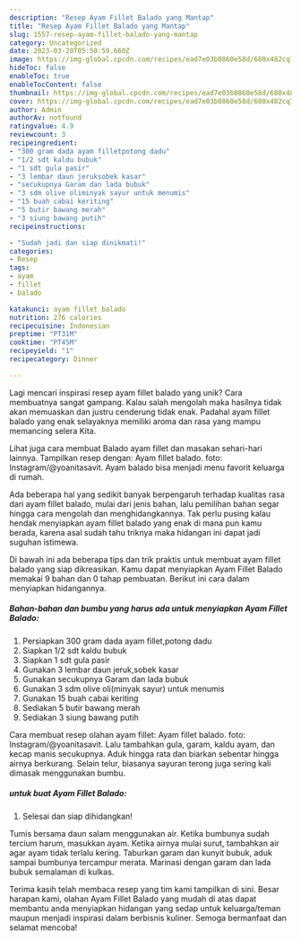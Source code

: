 ```yaml
---
description: "Resep Ayam Fillet Balado yang Mantap"
title: "Resep Ayam Fillet Balado yang Mantap"
slug: 1557-resep-ayam-fillet-balado-yang-mantap
category: Uncategorized
date: 2023-03-20T05:50:59.660Z
image: https://img-global.cpcdn.com/recipes/ead7e03b0860e58d/680x482cq70/ayam-fillet-balado-foto-resep-utama.jpg
hideToc: false
enableToc: true
enableTocContent: false
thumbnail: https://img-global.cpcdn.com/recipes/ead7e03b0860e58d/680x482cq70/ayam-fillet-balado-foto-resep-utama.jpg
cover: https://img-global.cpcdn.com/recipes/ead7e03b0860e58d/680x482cq70/ayam-fillet-balado-foto-resep-utama.jpg
author: Admin
authorAv: notfound
ratingvalue: 4.9
reviewcount: 3
recipeingredient:
- "300 gram dada ayam filletpotong dadu"
- "1/2 sdt kaldu bubuk"
- "1 sdt gula pasir"
- "3 lembar daun jeruksobek kasar"
- "secukupnya Garam dan lada bubuk"
- "3 sdm olive oliminyak sayur untuk menumis"
- "15 buah cabai keriting"
- "5 butir bawang merah"
- "3 siung bawang putih"
recipeinstructions:

- "Sudah jadi dan siap dinikmati!"
categories:
- Resep
tags:
- ayam
- fillet
- balado

katakunci: ayam fillet balado 
nutrition: 276 calories
recipecuisine: Indonesian
preptime: "PT31M"
cooktime: "PT45M"
recipeyield: "1"
recipecategory: Dinner

---
```





Lagi mencari inspirasi resep ayam fillet balado yang unik? Cara membuatnya sangat gampang. Kalau salah mengolah maka hasilnya tidak akan memuaskan dan justru cenderung tidak enak. Padahal ayam fillet balado yang enak selayaknya memiliki aroma dan rasa yang mampu memancing selera Kita.





Lihat juga cara membuat Balado ayam fillet dan masakan sehari-hari lainnya. Tampilkan resep dengan: Ayam fillet balado. foto: Instagram/@yoanitasavit. Ayam balado bisa menjadi menu favorit keluarga di rumah.

Ada beberapa hal yang sedikit banyak berpengaruh terhadap kualitas rasa dari ayam fillet balado, mulai dari jenis bahan, lalu pemilihan bahan segar hingga cara mengolah dan menghidangkannya. Tak perlu pusing kalau hendak menyiapkan ayam fillet balado yang enak di mana pun kamu berada, karena asal sudah tahu triknya maka hidangan ini dapat jadi suguhan istimewa.






Di bawah ini ada beberapa tips dan trik praktis untuk membuat ayam fillet balado yang siap dikreasikan. Kamu dapat menyiapkan Ayam Fillet Balado memakai 9 bahan dan 0 tahap pembuatan. Berikut ini cara dalam menyiapkan hidangannya.

<!--inarticleads1-->

##### Bahan-bahan dan bumbu yang harus ada untuk menyiapkan Ayam Fillet Balado:

1. Persiapkan 300 gram dada ayam fillet,potong dadu
1. Siapkan 1/2 sdt kaldu bubuk
1. Siapkan 1 sdt gula pasir
1. Gunakan 3 lembar daun jeruk,sobek kasar
1. Gunakan secukupnya Garam dan lada bubuk
1. Gunakan 3 sdm olive oli(minyak sayur) untuk menumis
1. Gunakan 15 buah cabai keriting
1. Sediakan 5 butir bawang merah
1. Sediakan 3 siung bawang putih


Cara membuat resep olahan ayam fillet: Ayam fillet balado. foto: Instagram/@yoanitasavit. Lalu tambahkan gula, garam, kaldu ayam, dan kecap manis secukupnya. Aduk hingga rata dan biarkan sebentar hingga airnya berkurang. Selain telur, biasanya sayuran terong juga sering kali dimasak menggunakan bumbu. 

<!--inarticleads2-->

#####  untuk buat Ayam Fillet Balado:


1. Selesai dan siap dihidangkan!

Tumis bersama daun salam menggunakan air. Ketika bumbunya sudah tercium harum, masukkan ayam. Ketika airnya mulai surut, tambahkan air agar ayam tidak terlalu kering. Taburkan garam dan kunyit bubuk, aduk sampai bumbunya tercampur merata. Marinasi dengan garam dan lada bubuk semalaman di kulkas. 

Terima kasih telah membaca resep yang tim kami tampilkan di sini. Besar harapan kami, olahan Ayam Fillet Balado yang mudah di atas dapat membantu anda menyiapkan hidangan yang sedap untuk keluarga/teman maupun menjadi inspirasi dalam berbisnis kuliner. Semoga bermanfaat dan selamat mencoba!

